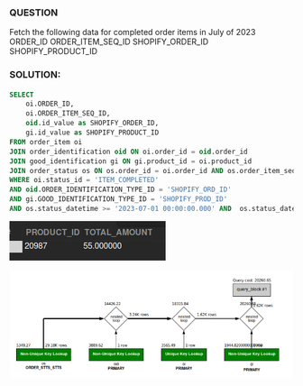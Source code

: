 ### QUESTION

Fetch the following data for completed order items in July of 2023
    ORDER_ID
    ORDER_ITEM_SEQ_ID
    SHOPIFY_ORDER_ID
    SHOPIFY_PRODUCT_ID


### SOLUTION:

```sql
SELECT
	oi.ORDER_ID,
	oi.ORDER_ITEM_SEQ_ID,
	oid.id_value as SHOPIFY_ORDER_ID,
	gi.id_value as SHOPIFY_PRODUCT_ID
FROM order_item oi 
JOIN order_identification oid ON oi.order_id = oid.order_id
JOIN good_identification gi ON gi.product_id = oi.product_id
JOIN order_status os ON os.order_id = oi.order_id AND os.order_item_seq_id = oi.order_item_seq_id AND os.status_id = 'ITEM_COMPLETED'
WHERE oi.status_id = 'ITEM_COMPLETED'
AND oid.ORDER_IDENTIFICATION_TYPE_ID = 'SHOPIFY_ORD_ID'
AND gi.GOOD_IDENTIFICATION_TYPE_ID = 'SHOPIFY_PROD_ID'
AND os.status_datetime >= '2023-07-01 00:00:00.000' AND  os.status_datetime < '2023-08-01';
```

![Alt text](image.png)

![alt text](image-1.png)